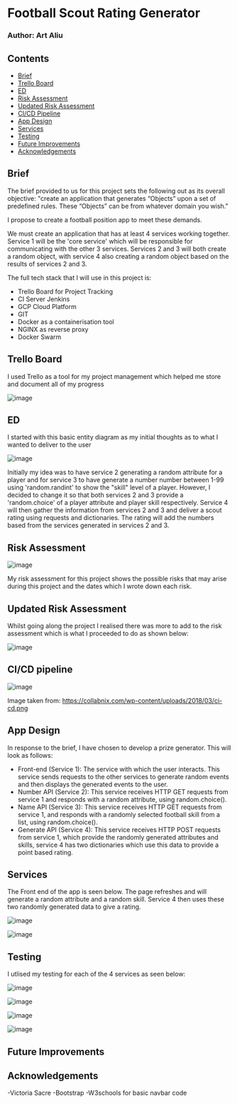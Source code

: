 # Football Scout Rating Generator

### Author: Art Aliu

## Contents

* [Brief](#Brief)
* [Trello Board](#Trello-Board)
* [ED](#ED)
* [Risk Assessment](#Risk-Assessment)
* [Updated Risk Assessment](#Updated-Risk-Assessment)
* [CI/CD Pipeline](#CI/CD-Pipeline)
* [App Design](#App-Design)
* [Services](#Services)
* [Testing](#Testing)
* [Future Improvements](#Future-Improvements)
* [Acknowledgements](#Acknowledgements)

## Brief

The brief provided to us for this project sets the following out as its overall objective: "create an application that generates “Objects” upon a set of predefined rules. These “Objects” can be from whatever domain you wish."

I propose to create a football position app to meet these demands.

We must create an application that has at least 4 services working together.
Service 1 will be the 'core service' which will be responsible for communicating with the other 3 services. Services 2 and 3 will both create a random object, with service 4 also creating a random object based on the results of services 2 and 3.

The full tech stack that I will use in this project is:
- Trello Board for Project Tracking
- CI Server Jenkins
- GCP Cloud Platform
- GIT
- Docker as a containerisation tool
- NGINX as reverse proxy
- Docker Swarm


## Trello Board

I used Trello as a tool for my project management which helped me store and document all of my progress

![image](https://user-images.githubusercontent.com/101266740/166707724-3043464a-fc17-48cd-8605-0ca453fec013.png)


## ED

I started with this basic entity diagram as my initial thoughts as to what I wanted to deliver to the user

![image](https://user-images.githubusercontent.com/101266740/166654334-70edc87d-0a57-46f6-a428-9cab5a0b12bd.png)

Initially my idea was to have service 2 generating a random attribute for a player and for service 3 to have generate a number number between 1-99 using 'random.randint' to show the "skill" level of a player. However, I decided to change it  so that both services 2 and 3 provide a 'random.choice' of a player attribute and player skill respectively. Service 4 will then gather the information from services 2 and 3 and deliver a scout rating using requests and dictionaries. The rating will add the numbers based from the services generated in services 2 and 3.

## Risk Assessment

![image](https://user-images.githubusercontent.com/101266740/166652051-3153ea9c-7667-4ed5-b7fc-bb4c8ce100fc.png)

My risk assessment for this project shows the possible risks that may arise during this project and the dates which I wrote down each risk.

## Updated Risk Assessment

Whilst going along the project I realised there was more to add to the risk assessment which is what I proceeded to do as shown below:

![image](https://user-images.githubusercontent.com/101266740/166706720-93649325-0df7-42f8-ad98-75114500f0c7.png)

## CI/CD pipeline 

![image](https://user-images.githubusercontent.com/101266740/165782428-cdfc021f-4c7f-4800-86b6-b59873daae2d.png)

Image taken from: https://collabnix.com/wp-content/uploads/2018/03/ci-cd.png

## App Design

In response to the brief, I have chosen to develop a prize generator. This will look as follows:

- Front-end (Service 1): The service with which the user interacts. This service sends requests to the other services to generate random events and then displays the generated events to the user.
- Number API (Service 2): This service receives HTTP GET requests from service 1 and responds with a random attribute, using random.choice().
- Name API (Service 3): This service receives HTTP GET requests from service 1, and responds with a randomly selected football skill from a list, using random.choice().
- Generate API (Service 4): This service receives HTTP POST requests from service 1, which provide the randomly generated attributes and skills, service 4 has two dictionaries which use this data to provide a point based rating.

## Services

The Front end of the app is seen below. The page refreshes and will generate a random attribute and a random skill. Service 4 then uses these two randomly generated data to give a rating.

![image](https://user-images.githubusercontent.com/101266740/167589433-695049cb-95fa-4e43-a05b-f88c7a648824.png)

![image](https://user-images.githubusercontent.com/101266740/167589499-15869ae1-c21c-4934-9748-8f5929529051.png)

## Testing

I utlised my testing for each of the 4 services as seen below:

![image](https://user-images.githubusercontent.com/101266740/167639537-ff9046e2-b9c6-4913-b221-eac7423a540b.png)

![image](https://user-images.githubusercontent.com/101266740/167639561-feefe235-b819-4b31-af54-14bba3599139.png)

![image](https://user-images.githubusercontent.com/101266740/167639621-5fba8491-80f8-40f0-b8f0-5fe91f9ecb32.png)

![image](https://user-images.githubusercontent.com/101266740/167639644-1e61fc05-6dbc-4fcc-855b-373d7a322955.png)

## Future Improvements

## Acknowledgements

-Victoria Sacre
-Bootstrap
-W3schools for basic navbar code
